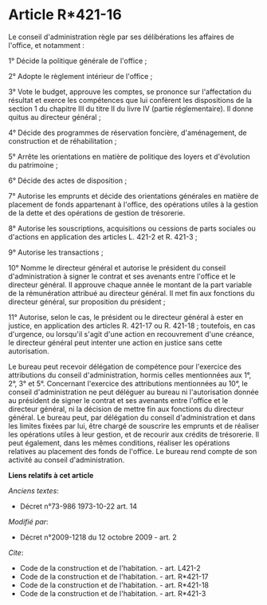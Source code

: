 # Article R*421-16

Le conseil d'administration règle par ses délibérations les affaires de l'office, et notamment : 

1° Décide la politique générale de l'office ; 

2° Adopte le règlement intérieur de l'office ; 

3° Vote le budget, approuve les comptes, se prononce sur l'affectation du résultat et exerce les compétences que lui
confèrent les dispositions de la section 1 du chapitre III du titre II du livre IV (partie réglementaire). Il donne quitus au
directeur général ; 

4° Décide des programmes de réservation foncière, d'aménagement, de construction et de réhabilitation ; 

5° Arrête les orientations en matière de politique des loyers et d'évolution du patrimoine ; 

6° Décide des actes de disposition ; 

7° Autorise les emprunts et décide des orientations générales en matière de placement de fonds appartenant à l'office, des
opérations utiles à la gestion de la dette et des opérations de gestion de trésorerie. 

8° Autorise les souscriptions, acquisitions ou cessions de parts sociales ou d'actions en application des articles L. 421-2
et R. 421-3 ; 

9° Autorise les transactions ; 

10° Nomme le directeur général et autorise le président du conseil d'administration à signer le contrat et ses avenants entre
l'office et le directeur général. Il approuve chaque année le montant de la part variable de la rémunération attribué au
directeur général. Il met fin aux fonctions du directeur général, sur proposition du président ; 

11° Autorise, selon le cas, le président ou le directeur général à ester en justice, en application des articles R. 421-17 ou
R. 421-18 ; toutefois, en cas d'urgence, ou lorsqu'il s'agit d'une action en recouvrement d'une créance, le directeur général
peut intenter une action en justice sans cette autorisation.

Le bureau peut recevoir délégation de compétence pour l'exercice des attributions du conseil d'administration, hormis celles
mentionnées aux 1°, 2°, 3° et 5°. Concernant l'exercice des attributions mentionnées au 10°, le conseil d'administration ne
peut déléguer au bureau ni l'autorisation donnée au président de signer le contrat et ses avenants entre l'office et le
directeur général, ni la décision de mettre fin aux fonctions du directeur général. Le bureau peut, par délégation du conseil
d'administration et dans les limites fixées par lui, être chargé de souscrire les emprunts et de réaliser les opérations
utiles à leur gestion, et de recourir aux crédits de trésorerie. Il peut également, dans les mêmes conditions, réaliser les
opérations relatives au placement des fonds de l'office. Le bureau rend compte de son activité au conseil d'administration.

**Liens relatifs à cet article**

_Anciens textes_:

  - Décret n°73-986 1973-10-22 art. 14

_Modifié par_:

  - Décret n°2009-1218 du 12 octobre 2009 - art. 2

_Cite_:

  - Code de la construction et de l'habitation. - art. L421-2
  - Code de la construction et de l'habitation. - art. R*421-17
  - Code de la construction et de l'habitation. - art. R*421-18
  - Code de la construction et de l'habitation. - art. R*421-3
